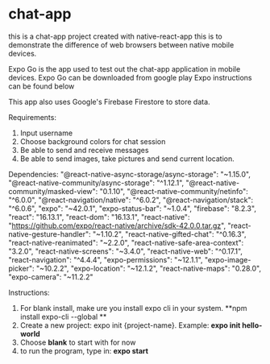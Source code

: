 # chat-app
this is a chat-app project created with native-react-app
this is to demonstrate the difference of web browsers between native mobile devices.

Expo Go is the app used to test out the chat-app application in mobile devices.
Expo Go can be downloaded from google play
Expo instructions can be found below

This app also uses Google's Firebase Firestore to store data.

Requirements:
1) Input username
2) Choose background colors for chat session
3) Be able to send and receive messages
4) Be able to send images, take pictures and send current location.

Dependencies:
    "@react-native-async-storage/async-storage": "~1.15.0",
    "@react-native-community/async-storage": "^1.12.1",
    "@react-native-community/masked-view": "0.1.10",
    "@react-native-community/netinfo": "^6.0.0",
    "@react-navigation/native": "^6.0.2",
    "@react-navigation/stack": "^6.0.6",
    "expo": "~42.0.1",
    "expo-status-bar": "~1.0.4",
    "firebase": "8.2.3",
    "react": "16.13.1",
    "react-dom": "16.13.1",
    "react-native": "https://github.com/expo/react-native/archive/sdk-42.0.0.tar.gz",
    "react-native-gesture-handler": "~1.10.2",
    "react-native-gifted-chat": "^0.16.3",
    "react-native-reanimated": "~2.2.0",
    "react-native-safe-area-context": "3.2.0",
    "react-native-screens": "~3.4.0",
    "react-native-web": "^0.17.1",
    "react-navigation": "^4.4.4",
    "expo-permissions": "~12.1.1",
    "expo-image-picker": "~10.2.2",
    "expo-location": "~12.1.2",
    "react-native-maps": "0.28.0",
    "expo-camera": "~11.2.2"
  
Instructions:
1) For blank install, make ure you install expo cli in your system. **npm install expo-cli --global **
2) Create a new project: expo init {project-name}. Example: **expo init hello-world**
3) Choose **blank** to start with for now
4) to run the program, type in: **expo start**

